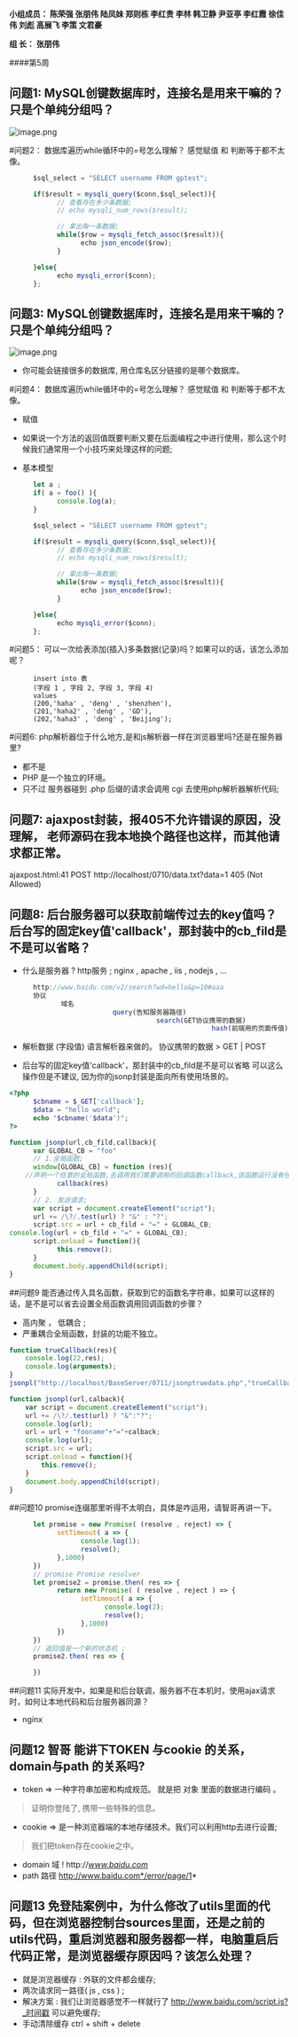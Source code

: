 **小组成员： 陈荣强 张朋伟 陆凤妹  郑则栋 李红贵 李林 韩卫静 尹亚亭 李红霞  徐佳伟  刘彪  高展飞 李策  文君豪**

**组       长： 张朋伟**


####第5周
## 问题1: MySQL创键数据库时，连接名是用来干嘛的？只是个单纯分组吗？
![image.png](https://upload-images.jianshu.io/upload_images/2845301-bcccfe89f42d841d.png?imageMogr2/auto-orient/strip%7CimageView2/2/w/1240)



#问题2： 数据库遍历while循环中的=号怎么理解？ 感觉赋值 和 判断等于都不太像。
```javascript
      $sql_select = "SELECT username FROM gptest";

      if($result = mysqli_query($conn,$sql_select)){
            // 查看存在多少条数据;
            // echo mysqli_num_rows($result);

            // 拿出每一条数据;
            while($row = mysqli_fetch_assoc($result)){
                  echo json_encode($row);
            }

      }else{
            echo mysqli_error($conn);
      };
```

## 问题3: MySQL创键数据库时，连接名是用来干嘛的？只是个单纯分组吗？
![image.png](https://upload-images.jianshu.io/upload_images/2845301-bcccfe89f42d841d.png?imageMogr2/auto-orient/strip%7CimageView2/2/w/1240)

* 你可能会链接很多的数据库, 用仓库名区分链接的是哪个数据库。


#问题4： 数据库遍历while循环中的=号怎么理解？ 感觉赋值 和 判断等于都不太像。

* 赋值

- 如果说一个方法的返回值既要判断又要在后面编程之中进行使用，那么这个时候我们通常用一个小技巧来处理这样的问题;

* 基本模型
```javascript
      let a ; 
      if( a = foo() ){
            console.log(a);
      }
```

```javascript
      $sql_select = "SELECT username FROM gptest";

      if($result = mysqli_query($conn,$sql_select)){
            // 查看存在多少条数据;
            // echo mysqli_num_rows($result);

            // 拿出每一条数据;
            while($row = mysqli_fetch_assoc($result)){
                  echo json_encode($row);
            }

      }else{
            echo mysqli_error($conn);
      };
```

#问题5： 可以一次给表添加(插入)多条数据(记录)吗？如果可以的话，该怎么添加呢？

```mysql
      insert into 表 
      (字段 1 , 字段 2, 字段 3, 字段 4)
      values
      (200,'haha' , 'deng' , 'shenzhen'),
      (201,'haha2' , 'deng' , 'GD'),
      (202,'haha3' , 'deng' , 'Beijing');

```

#问题6:  php解析器位于什么地方,是和js解析器一样在浏览器里吗?还是在服务器里?

* 都不是
* PHP 是一个独立的环境。 
* 只不过 服务器碰到 .php 后缀的请求会调用 cgi 去使用php解析器解析代码;

## 问题7: ajaxpost封装，报405不允许错误的原因，没理解， 老师源码在我本地换个路径也这样，而其他请求都正常。
ajaxpost.html:41 POST http://localhost/0710/data.txt?data=1 405 (Not Allowed)


## 问题8: 后台服务器可以获取前端传过去的key值吗？ 后台写的固定key值'callback'，那封装中的cb_fild是不是可以省略？

* 什么是服务器 ? http服务 ;  nginx , apache , iis , nodejs , ...
```javascript
      http://www.baidu.com/v2/search?wd=hello&p=10#aaa
      协议  
             域名 
                          query(告知服务器路径)
                                     search(GET协议携带的数据) 
                                                   hash(前端用的页面传值)
```
* 解析数据 (字段值) 语言解析器来做的。
      协议携带的数据 > GET | POST 


* 后台写的固定key值'callback'，那封装中的cb_fild是不是可以省略
      可以这么操作但是不建议, 因为你的jsonp封装是面向所有使用场景的。
```php
<?php
      $cbname = $_GET['callback'];
      $data = "hello world";
      echo "$cbname('$data')";
?>
```
```javascript
function jsonp(url,cb_fild,callback){
      var GLOBAL_CB = "foo"
      // 1.全局函数;
      window[GLOBAL_CB] = function (res){
	//声明一个任意的全局函数,去调用我们需要调用的回调函数callback,该函数运行没有任何结果，只是用来传值
            callback(res)
      }
      // 2. 发送请求; 
      var script = document.createElement("script");
      url += /\?/.test(url) ? "&" : "?";
      script.src = url + cb_fild + "=" + GLOBAL_CB;
console.log(url + cb_fild + "=" + GLOBAL_CB);
      script.onload = function(){
            this.remove();
      }
      document.body.appendChild(script);
}
```


##问题9 能否通过传入具名函数，获取到它的函数名字符串，如果可以这样的话，是不是可以省去设置全局函数调用回调函数的步骤？

* 高内聚 ， 低耦合 ;
* 严重耦合全局函数，封装的功能不独立。
  
```javascript
function trueCallback(res){
    console.log(22,res);
    console.log(arguments);
}
jsonpl("http://localhost/BaseServer/0711/jsonptruedata.php","trueCallback");

function jsonpl(url,calback){
    var script = document.createElement("script");
    url += /\?/.test(url) ? "&":"?";
    console.log(url);
    url = url + "fooname"+"="+calback;
    console.log(url);
    script.src = url;
    script.onload = function(){
        this.remove();
    }
    document.body.appendChild(script);
}
```

##问题10 promise连缀那里听得不太明白，具体是咋运用，请智哥再讲一下。
```javascript
      let promise = new Promise( (resolve , reject) => {
            setTimeout( a => {
                  console.log(1);
                  resolve();
            },1000)
      })
      // promise Promise resolver 
      let promise2 = promise.then( res => {
            return new Promise( ( resolve , reject ) => {
                  setTimeout( a => {
                        console.log(2);
                        resolve();
                  },1000)
            })
      })
      // 返回值是一个新的状态机 ;
      promise2.then( res => {

      })
```

##问题11  实际开发中，如果是和后台联调，服务器不在本机时，使用ajax请求时，如何让本地代码和后台服务器同源？ 

 * nginx 
 
## 问题12  智哥 能讲下TOKEN 与cookie 的关系，domain与path 的关系吗?

* token => 一种字符串加密和构成规范。 就是把 对象 里面的数据进行编码 。
> 证明你登陆了, 携带一些特殊的信息。

* cookie => 是一种浏览器端的本地存储技术。我们可以利用http去进行设置;
> 我们把token存在cookie之中。

* domain 域 !  http://*www.baidu.com*
* path   路径  http://www.baidu.com*/error/page/1*

## 问题13  免登陆案例中，为什么修改了utils里面的代码，但在浏览器控制台sources里面，还是之前的utils代码，重启浏览器和服务器都一样，电脑重启后代码正常，是浏览器缓存原因吗？该怎么处理？

* 就是浏览器缓存 : 外联的文件都会缓存; 
* 两次请求同一路径( js , css ) ; 
* 解决方案 : 我们让浏览器感觉不一样就行了 http://www.baidu.com/script.js?_时间戳 可以避免缓存;
* 手动清除缓存 ctrl + shift + delete 

